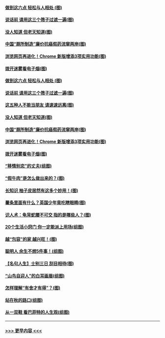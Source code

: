 #### [做到这六点 轻松与人相处 (图)](../pages/p8/907429.md?t=09190544) 
#### [说话前 请用这三个筛子过滤一遍(图)](../pages/p8/906928.md?t=09190544) 
#### [没人知道 但老天知道(图)](../pages/p8/907731.md?t=09190544) 
#### [中国“厕所制造”廉价抗癌假药流窜两岸(图)](../pages/p8/907723.md?t=09190544) 
#### [浏览网页再进化！Chrome 新版增添3项实用功能(图)](../pages/p8/907714.md?t=09190544) 
#### [拨开迷雾看电子烟(图)](../pages/p8/907427.md?t=09190544) 
#### [做到这六点 轻松与人相处 (图)](../pages/p8/907429.md?t=09190544) 
#### [说话前 请用这三个筛子过滤一遍(图)](../pages/p8/906928.md?t=09190544) 
#### [这五种人不能当朋友 请速速远离(图)](../pages/p8/907726.md?t=09190544) 
#### [没人知道 但老天知道(图)](../pages/p8/907731.md?t=09190544) 
#### [中国“厕所制造”廉价抗癌假药流窜两岸(图)](../pages/p8/907723.md?t=09190544) 
#### [浏览网页再进化！Chrome 新版增添3项实用功能(图)](../pages/p8/907714.md?t=09190544) 
#### [拨开迷雾看电子烟(图)](../pages/p8/907427.md?t=09190544) 
#### [“移情别恋”的丈夫(组图)](../pages/p8/907644.md?t=09190544) 
#### [“假牛肉”是怎么做出来的？(图)](../pages/p8/907668.md?t=09190544) 
#### [长知识 柚子皮居然有这多个妙用！(图)](../pages/p8/907425.md?t=09190544) 
#### [薯条里面有什么？英国少年竟吃瞎眼睛(图)](../pages/p8/907381.md?t=09190544) 
#### [识人术：龟背蛇腰不可交 指的是哪些人？(图)](../pages/p8/907503.md?t=09190544) 
#### [20个生活小窍门 你一定能派上用场(组图)](../pages/p8/907510.md?t=09190544) 
#### [越“包容”的家 越兴旺！(图)](../pages/p8/907328.md?t=09190544) 
#### [聪明人 余生不想5件事！(组图)](../pages/p8/907364.md?t=09190544) 
#### [【名句人生】士别三日 刮目相待(图)](../pages/p8/906988.md?t=09190544) 
#### [“山鸟自迎人”的白耳画眉(组图)](../pages/p8/907332.md?t=09190544) 
#### [怎样理解“有舍才有得”？(图)](../pages/p8/906872.md?t=09190544) 
#### [站在秋的路口(组图)](../pages/p8/906914.md?t=09190544) 
#### [从一双鞋 看巴菲特的人生观(组图)](../pages/p8/907311.md?t=09190544) 

----
#### [ >>> 更早内容 <<< ](../indexes/p8-earlier.md)
